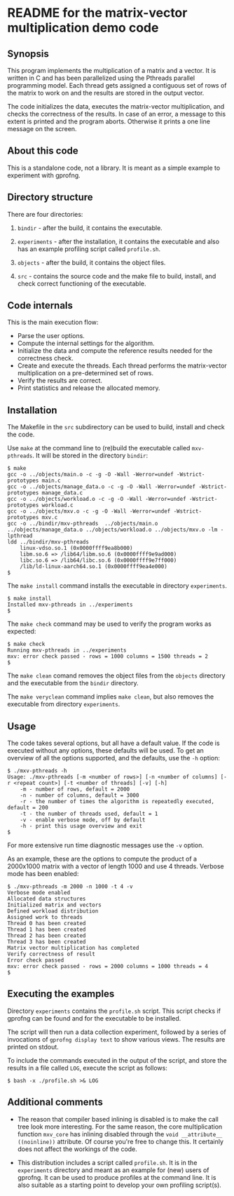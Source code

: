 # README for the matrix-vector multiplication demo code

## Synopsis

This program implements the multiplication of a matrix and a vector.  It is
written in C and has been parallelized using the Pthreads parallel programming
model.  Each thread gets assigned a contiguous set of rows of the matrix to
work on and the results are stored in the output vector.

The code initializes the data, executes the matrix-vector multiplication, and
checks the correctness of the results. In case of an error, a message to this
extent is printed and the program aborts. Otherwise it prints a one line
message on the screen.

## About this code

This is a standalone code, not a library. It is meant as a simple example to
experiment with gprofng.

## Directory structure

There are four directories:

1. `bindir` - after the build, it contains the executable.

2. `experiments` - after the installation, it contains the executable and
also has an example profiling script called `profile.sh`.

3. `objects` - after the build, it contains the object files.

4. `src` - contains the source code and the make file to build, install,
and check correct functioning of the executable.

## Code internals

This is the main execution flow:

* Parse the user options.
* Compute the internal settings for the algorithm.
* Initialize the data and compute the reference results needed for the correctness
check.
* Create and execute the threads. Each thread performs the matrix-vector
multiplication on a pre-determined set of rows.
* Verify the results are correct.
* Print statistics and release the allocated memory.

## Installation

The Makefile in the `src` subdirectory can be used to build, install and check the
code.

Use `make` at the command line to (re)build the executable called `mxv-pthreads`. It will be
stored in the directory `bindir`:

```
$ make
gcc -o ../objects/main.o -c -g -O -Wall -Werror=undef -Wstrict-prototypes main.c
gcc -o ../objects/manage_data.o -c -g -O -Wall -Werror=undef -Wstrict-prototypes manage_data.c
gcc -o ../objects/workload.o -c -g -O -Wall -Werror=undef -Wstrict-prototypes workload.c
gcc -o ../objects/mxv.o -c -g -O -Wall -Werror=undef -Wstrict-prototypes mxv.c
gcc -o ../bindir/mxv-pthreads  ../objects/main.o ../objects/manage_data.o ../objects/workload.o ../objects/mxv.o -lm -lpthread
ldd ../bindir/mxv-pthreads
	linux-vdso.so.1 (0x0000ffff9ea8b000)
	libm.so.6 => /lib64/libm.so.6 (0x0000ffff9e9ad000)
	libc.so.6 => /lib64/libc.so.6 (0x0000ffff9e7ff000)
	/lib/ld-linux-aarch64.so.1 (0x0000ffff9ea4e000)
$
```
The `make install` command installs the executable in directory `experiments`.

```
$ make install
Installed mxv-pthreads in ../experiments
$
```
The `make check` command may be used to verify the program works as expected:

```
$ make check
Running mxv-pthreads in ../experiments
mxv: error check passed - rows = 1000 columns = 1500 threads = 2
$
```
The `make clean` comand removes the object files from the `objects` directory
and the executable from the `bindir` directory.

The `make veryclean` command implies `make clean`, but also removes the
executable from directory `experiments`.

## Usage

The code takes several options, but all have a default value. If the code is
executed without any options, these defaults will be used.  To get an overview of
all the options supported, and the defaults, use the `-h` option:

```
$ ./mxv-pthreads -h
Usage: ./mxv-pthreads [-m <number of rows>] [-n <number of columns] [-r <repeat count>] [-t <number of threads] [-v] [-h]
	-m - number of rows, default = 2000
	-n - number of columns, default = 3000
	-r - the number of times the algorithm is repeatedly executed, default = 200
	-t - the number of threads used, default = 1
	-v - enable verbose mode, off by default
	-h - print this usage overview and exit
$
```

For more extensive run time diagnostic messages use the `-v` option.

As an example, these are the options to compute the product of a 2000x1000 matrix
with a vector of length 1000 and use 4 threads.  Verbose mode has been enabled:

```
$ ./mxv-pthreads -m 2000 -n 1000 -t 4 -v
Verbose mode enabled
Allocated data structures
Initialized matrix and vectors
Defined workload distribution
Assigned work to threads
Thread 0 has been created
Thread 1 has been created
Thread 2 has been created
Thread 3 has been created
Matrix vector multiplication has completed
Verify correctness of result
Error check passed
mxv: error check passed - rows = 2000 columns = 1000 threads = 4
$
```

## Executing the examples

Directory `experiments` contains the `profile.sh` script.  This script
checks if gprofng can be found and for the executable to be installed.

The script will then run a data collection experiment, followed by a series
of invocations of `gprofng display text` to show various views.  The results
are printed on stdout.

To include the commands executed in the output of the script, and store the
results in a file called `LOG`, execute the script as follows:

```
$ bash -x ./profile.sh >& LOG
```

## Additional comments

* The reason that compiler based inlining is disabled is to make the call tree
look more interesting.  For the same reason, the core multiplication function
`mxv_core` has inlining disabled through the `void __attribute__ ((noinline))`
attribute. Of course you're free to change this. It certainly does not affect
the workings of the code.

* This distribution includes a script called `profile.sh`. It is in the
`experiments` directory and meant as an example for (new) users of gprofng.
It can be used to produce profiles at the command line. It is also suitable
as a starting point to develop your own profiling script(s).
